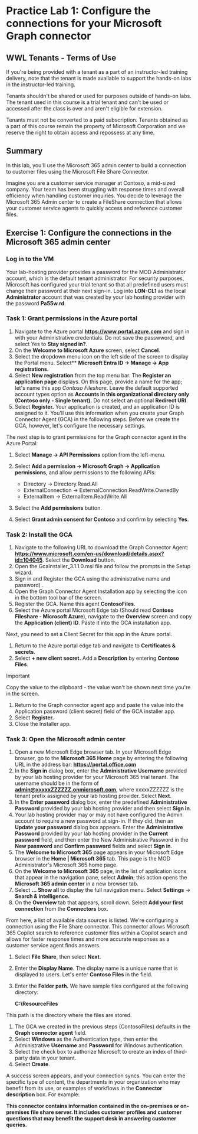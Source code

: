 # Practice Lab 1: Configure the connections for your Microsoft Graph connector

## WWL Tenants - Terms of Use

If you're being provided with a tenant as a part of an instructor-led training delivery, note that the tenant is made available to support the hands-on labs in the instructor-led training.

Tenants shouldn't be shared or used for purposes outside of hands-on labs. The tenant used in this course is a trial tenant and can't be used or accessed after the class is over and aren't eligible for extension.

Tenants must not be converted to a paid subscription. Tenants obtained as a part of this course remain the property of Microsoft Corporation and we reserve the right to obtain access and repossess at any time.

## Summary

In this lab, you'll use the Microsoft 365 admin center to build a connection to customer files using the Microsoft File Share Connector.

Imagine you are a customer service manager at Contoso, a mid-sized company. Your team has been struggling with response times and overall efficiency when handling customer inquiries. You decide to leverage the Microsoft 365 Admin center to create a FileShare connection that allows your customer service agents to quickly access and reference customer files.

## Exercise 1: Configure the connections in the Microsoft 365 admin center

### Log in to the VM

Your lab-hosting provider provides a password for the MOD Administrator account, which is the default tenant administrator. For security purposes, Microsoft has configured your trial tenant so that all predefined users must change their password at their next sign-in. Log into **LON-CL1** as the local **Administrator** account that was created by your lab hosting provider with the password **Pa55w.rd**.

### Task 1: Grant permissions in the Azure portal

1. Navigate to the Azure portal **https://www.portal.azure.com** and sign in with your Administrative credentials. Do not save the passwword, and select Yes to **Stay signed in?**.
2. On the **Welcome to Microsoft Azure** screen, select **Cancel**.
1. Select the dropdown menu icon on the left side of the screen to display the Portal menu. Select** **Microsoft Entra ID -> Manage -> App registrations**.
1. Select **New registration** from the top menu bar. The **Register an application page** displays. On this page, provide a name for the app; let's name this app _Contoso Fileshare_. Leave the default supported account types option as **Accounts in this organizational directory only (Contoso only - Single tenant).** Do not select an optional **Redirect URI**.
1. Select **Register.** Your application is created, and an application ID is assigned to it. You'll use this information when you create your Graph Connector Agent (GCA) in the following steps. Before we create the GCA, however, let's configure the necessary settings.

The next step is to grant permissions for the Graph connector agent in the Azure Portal:

1. Select **Manage -> API Permissions** option from the left-menu.
1. Select **Add a permission -> Microsoft Graph -> Application permissions**, and allow permissions to the following APIs:

    - Directory -> Directory.Read.All
    - ExternalConnection -> ExternalConnection.ReadWrite.OwnedBy
    - ExternalItem -> ExternalItem.ReadWrite.All
      
1. Select the **Add permissions** button.
1. Select **Grant admin consent for Contoso** and confirm by selecting **Yes**.

### Task 2: Install the GCA

1. Navigate to the following URL to download the Graph Connector Agent: **https://www.microsoft.com/en-us/download/details.aspx?id=104045**. Select the **Download** button.
1. Open the GcaInstaller_3.1.1.0.msi file and follow the prompts in the Setup wizard.
1. Sign in and Register the GCA using the administrative name and password) .
1. Open the Graph Connector Agent Installation app by selecting the icon in the bottom tool bar of the screen.
1. Register the GCA. Name this agent **ContosoFiles**.
1. Select the Azure portal Microsoft Edge tab (Should read **Contoso Fileshare - Microsoft Azure**), navigate to the **Overview** screen and copy the **Application (client) ID**. Paste it into the GCA installation app.

Next, you need to set a Client Secret for this app in the Azure portal.

1. Return to the Azure portal edge tab and navigate to **Certificates & secrets**.
1. Select **+ new client secret.** Add a **Description** by entering **Contoso Files**.

> [!IMPORTANT]
> Copy the value to the clipboard - the value won't be shown next time you're in the screen.

1. Return to the Graph connector agent app and paste the value into the Application password (client secret) field of the GCA installer app.
1. Select **Register.**
1. Close the Installer app.

### Task 3: Open the Microsoft admin center

1. Open a new Microsoft Edge browser tab. In your Microsoft Edge browser, go to the **Microsoft 365 Home** page by entering the following URL in the address bar: **https://portal.office.com**
1. In the **Sign in** dialog box, enter the **Administrative Username** provided by your lab hosting provider for your Microsoft 365 trial tenant. The username should be in the form of **<admin@xxxxxZZZZZZ.onmicrosoft.com>**, where xxxxxZZZZZZ is the tenant prefix assigned by your lab hosting provider. Select **Next**.
1. In the **Enter password** dialog box, enter the predefined **Administrative Password** provided by your lab hosting provider and then select **Sign in**.
1. Your lab hosting provider may or may not have configured the Admin account to require a new password at sign-in. If they did, then an **Update your password** dialog box appears. Enter the **Administrative Password** provided by your lab hosting provider in the **Current password** field, and then enter the New Administrative Password in the **New password** and **Confirm password** fields and select **Sign in**.
1. The **Welcome to Microsoft 365** page appears in your Microsoft Edge browser in the **Home | Microsoft 365** tab. This page is the MOD Administrator's Microsoft 365 home page.
1. On the **Welcome to Microsoft 365** page, in the list of application icons that appear in the navigation pane, select **Admin**; this action opens the **Microsoft 365 admin center** in a new browser tab.
1. Select **… Show all** to display the full navigation menu. Select **Settings** -> **Search & intelligence.**
1. On the **Overview** tab that appears, scroll down. Select **Add your first connection** from the **Connectors** box.

From here, a list of available data sources is listed. We're configuring a connection using the File Share connector. This connector allows Microsoft 365 Copilot search to reference customer files within a Copilot search and allows for faster response times and more accurate responses as a customer service agent finds answers.

1. Select **File Share**, then select **Next**.
1. Enter the **Display Name**. The display name is a unique name that is displayed to users. Let's enter **Contoso Files** in the field.
1. Enter the **Folder path.** We have sample files configured at the following directory:

   **C:\ResourceFiles**

This path is the directory where the files are stored.

1. The GCA we created in the previous steps (ContosoFiles) defaults in the **Graph connector agent** field.
1. Select  **Windows** as the Authentication type, then enter the Administrative **Username** and **Password** for Windows authentication.
1. Select the check box to authorize Microsoft to create an index of third-party data in your tenant.
1. Select **Create**.

A success screen appears, and your connection syncs. You can enter the specific type of content, the departments in your organization who may benefit from its use, or examples of workflows in the **Connector description** box. For example:

**This connector contains information contained in the on-premises or on-premises file share server. It includes customer profiles and customer questions that may benefit the support desk in answering customer queries.**
